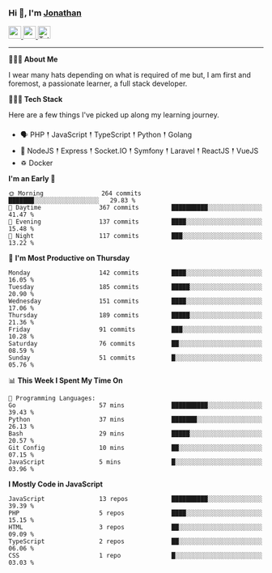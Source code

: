 ### Hi 👋, I'm [Jonathan](https://jonathan-d.ch) 

<p>
  <a href="https://www.linkedin.com/in/jdebetaz">
    <img src="https://img.shields.io/badge/linkedin-%230077B5.svg?&style=for-the-badge&logo=linkedin&logoColor=white" height=25>
  </a>
  <a href="https://www.instagram.com/jdebetaz/">
    <img src="https://img.shields.io/badge/instagram-%23E4405F.svg?&style=for-the-badge&logo=instagram&logoColor=white" height=25>
  </a>
  <a href="https://wakatime.com/@5c95ead1-71ee-4ecc-9a32-6c2b293dd432">
    <img src="https://wakatime.com/badge/user/5c95ead1-71ee-4ecc-9a32-6c2b293dd432.svg?style=for-the-badge" height=25 alt="Total time coded since Aug 23 2019" />
  </a>
</p>

-------

**🙋🏻‍♂️ About Me** 

<p>I wear many hats depending on what is required of me but, I am first and foremost, a passionate learner, a full stack developer.</p>

**👨🏻‍💻 Tech Stack** 

<p>Here are a few things I've picked up along my learning journey.</p>

- 🗣 PHP 𒑰 JavaScript 𒑰 TypeScript 𒑰 Python 𒑰 Golang
- 🎒 NodeJS 𒑰 Express 𒑰 Socket.IO 𒑰 Symfony 𒑰 Laravel 𒑰 ReactJS 𒑰 VueJS
- ♽ Docker

<!--START_SECTION:waka-->
**I'm an Early 🐤** 

```text
🌞 Morning                264 commits         ███████░░░░░░░░░░░░░░░░░░   29.83 % 
🌆 Daytime                367 commits         ██████████░░░░░░░░░░░░░░░   41.47 % 
🌃 Evening                137 commits         ████░░░░░░░░░░░░░░░░░░░░░   15.48 % 
🌙 Night                  117 commits         ███░░░░░░░░░░░░░░░░░░░░░░   13.22 % 
```
📅 **I'm Most Productive on Thursday** 

```text
Monday                   142 commits         ████░░░░░░░░░░░░░░░░░░░░░   16.05 % 
Tuesday                  185 commits         █████░░░░░░░░░░░░░░░░░░░░   20.90 % 
Wednesday                151 commits         ████░░░░░░░░░░░░░░░░░░░░░   17.06 % 
Thursday                 189 commits         █████░░░░░░░░░░░░░░░░░░░░   21.36 % 
Friday                   91 commits          ███░░░░░░░░░░░░░░░░░░░░░░   10.28 % 
Saturday                 76 commits          ██░░░░░░░░░░░░░░░░░░░░░░░   08.59 % 
Sunday                   51 commits          █░░░░░░░░░░░░░░░░░░░░░░░░   05.76 % 
```


📊 **This Week I Spent My Time On** 

```text
💬 Programming Languages: 
Go                       57 mins             ██████████░░░░░░░░░░░░░░░   39.43 % 
Python                   37 mins             ███████░░░░░░░░░░░░░░░░░░   26.13 % 
Bash                     29 mins             █████░░░░░░░░░░░░░░░░░░░░   20.57 % 
Git Config               10 mins             ██░░░░░░░░░░░░░░░░░░░░░░░   07.15 % 
JavaScript               5 mins              █░░░░░░░░░░░░░░░░░░░░░░░░   03.96 % 
```

**I Mostly Code in JavaScript** 

```text
JavaScript               13 repos            ██████████░░░░░░░░░░░░░░░   39.39 % 
PHP                      5 repos             ████░░░░░░░░░░░░░░░░░░░░░   15.15 % 
HTML                     3 repos             ██░░░░░░░░░░░░░░░░░░░░░░░   09.09 % 
TypeScript               2 repos             ██░░░░░░░░░░░░░░░░░░░░░░░   06.06 % 
CSS                      1 repo              █░░░░░░░░░░░░░░░░░░░░░░░░   03.03 % 
```




<!--END_SECTION:waka-->
